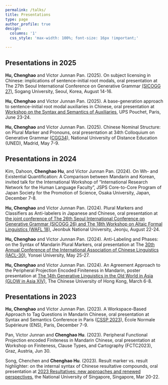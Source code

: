 ```yaml
---
permalink: /talks/
title: Presentations
type: page
author_profile: true
design: 
  columns: '1' 
  css_style: 'max-width: 100%; font-size: 16px !important;'

---
```


## **Presentations in 2025**

**Hu, Chenghao** and Victor Junnan Pan. (2025). On subject licensing in Chinese: implications of sentence-initial root modals, oral presentation at The 27th Seoul International Conference on Generative Grammar [(SICOGG 27)](https://sites.google.com/view/sicogg27/home), Sogang University, Seoul, Korea, August 14-16.

**Hu, Chenghao** and Victor Junnan Pan. (2025). A base-generation approach to sentence-initial root modal auxiliaries in Chinese, oral presentation at [Workshop on the Syntax and Semantics of Auxiliaries](https://www.sfl.cnrs.fr/fr/synsem-colloque-syntaxe-et-semantique-des-auxiliaires), UPS Pouchet, Paris, June 23-24.

**Hu, Chenghao** and Victor Junnan Pan. (2025). Chinese Nominal Structure: on Plural Marker and Pronouns, oral presentation at 34th Colloquium on Generative Grammar ([CGG34](https://sites.google.com/view/cgg34)), National University of Distance Education (UNED), Madrid, May 7-9.


## **Presentations in 2024**

Kim, Dahoon, **Chenghao Hu**, and Victor Junnan Pan. (2024). On Wh- and Existential Quantification: A Comparison between Mandarin and Korean, invited talk for the International Workshop of “International Research Network for the Human Language Faculty”, JSPS Core-to-Core Program of Japan Society for the Promotion of Science, Osaka University, Japan, December 7-8.

**Hu, Chenghao** and Victor Junnan Pan. (2024). Plural Markers and Classifiers as Anti-labelers in Japanese and Chinese, oral presentation at [the joint conference of The 26th Seoul International Conference on Generative Grammar (SICOGG 26) and The 18th Workshop on Altaic Formal Linguistics (WAFL 18)](https://sites.google.com/view/sicoggwafl2024/), Jeonbuk National University, Jeonju, August 22-24.
    
**Hu, Chenghao** and Victor Junnan Pan. (2024). Anti-Labeling and Phases: on the Syntax of Mandarin Plural Markers, oral presentation at The [30th Annual Conference of the International Association of Chinese Linguistics (IACL-30)](https://g.h5gd.com/p/axrujljv), Yonsei University, May 25-27.
    
**Hu, Chenghao** and Victor Junnan Pan. (2024). An Agreement Approach to the Peripheral Projection Encoded Finiteness in Mandarin, poster presentation at [The 14th Generative Linguistics in the Old World in Asia (GLOW in Asia XIV)](https://ling.cuhk.edu.hk/glowxiv/), The Chinese University of Hong Kong, March 6-8.


## **Presentations in 2023**

**Hu, Chenghao** and Victor Junnan Pan. (2023). A Workspace-Based Approach to Tag Questions in Mandarin Chinese, oral presentation at Syntax and Semantics Conference in Paris ([CSSP 2023](https://cssp-2023.llf-paris.fr/)), École Normale Supérieure (ENS), Paris, December 7-9.
    
Pan, Victor Junnan and **Chenghao Hu**. (2023). Peripheral Functional Projection encoded Finiteness in Mandarin Chinese, oral presentation at Workshop on Finiteness, Clause Types, and Cartography (FCTC2023), Graz, Austria, Jun 30.

Song, Chenchen and **Chenghao Hu**. (2023). Result marker vs. result highlighter: on the internal syntax of Chinese resultative compounds, oral presentation at [2023 Resultatives: new approaches and renewed perspectives](https://blog.nus.edu.sg/resultatives2023/), the National University of Singapore, Singapore, Mar 20-22.

